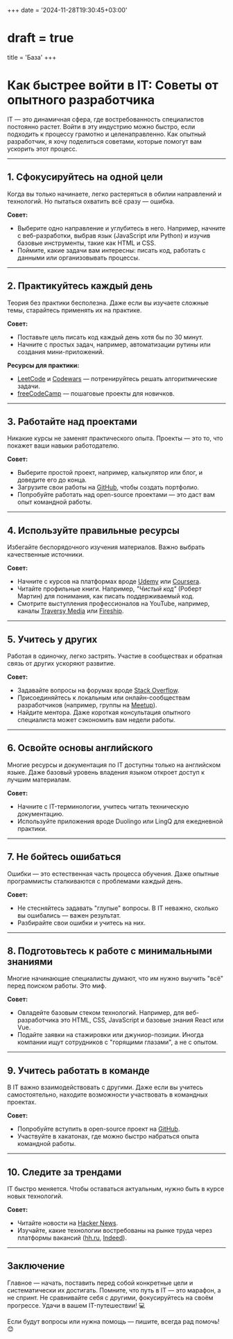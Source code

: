 +++
date = '2024-11-28T19:30:45+03:00'
# draft = true
title = 'База'
+++

# Как быстрее войти в IT: Советы от опытного разработчика

IT — это динамичная сфера, где востребованность специалистов постоянно растет. Войти в эту индустрию можно быстро, если подходить к процессу грамотно и целенаправленно. Как опытный разработчик, я хочу поделиться советами, которые помогут вам ускорить этот процесс.

---

## 1. Сфокусируйтесь на одной цели

Когда вы только начинаете, легко растеряться в обилии направлений и технологий. Но пытаться охватить всё сразу — ошибка.

**Совет:**

- Выберите одно направление и углубитесь в него. Например, начните с веб-разработки, выбрав язык (JavaScript или Python) и изучив базовые инструменты, такие как HTML и CSS.
- Поймите, какие задачи вам интересны: писать код, работать с данными или организовывать процессы.

---

## 2. Практикуйтесь каждый день

Теория без практики бесполезна. Даже если вы изучаете сложные темы, старайтесь применять их на практике.

**Совет:**

- Поставьте цель писать код каждый день хотя бы по 30 минут.
- Начните с простых задач, например, автоматизации рутины или создания мини-приложений.

**Ресурсы для практики:**

- [LeetCode](https://leetcode.com) и [Codewars](https://www.codewars.com) — потренируйтесь решать алгоритмические задачи.
- [freeCodeCamp](https://www.freecodecamp.org) — пошаговые проекты для новичков.

---

## 3. Работайте над проектами

Никакие курсы не заменят практического опыта. Проекты — это то, что покажет ваши навыки работодателю.

**Совет:**

- Выберите простой проект, например, калькулятор или блог, и доведите его до конца.
- Загрузите свои работы на [GitHub](https://github.com), чтобы создать портфолио.
- Попробуйте работать над open-source проектами — это даст вам опыт командной работы.

---

## 4. Используйте правильные ресурсы

Избегайте беспорядочного изучения материалов. Важно выбрать качественные источники.

**Совет:**

- Начните с курсов на платформах вроде [Udemy](https://www.udemy.com) или [Coursera](https://www.coursera.org).
- Читайте профильные книги. Например, _"Чистый код"_ (Роберт Мартин) для понимания, как писать поддерживаемый код.
- Смотрите выступления профессионалов на YouTube, например, каналы [Traversy Media](https://www.youtube.com/@TraversyMedia) или [Fireship](https://www.youtube.com/@Fireship).

---

## 5. Учитесь у других

Работая в одиночку, легко застрять. Участие в сообществах и обратная связь от других ускоряют развитие.

**Совет:**

- Задавайте вопросы на форумах вроде [Stack Overflow](https://stackoverflow.com).
- Присоединяйтесь к локальным или онлайн-сообществам разработчиков (например, группы на [Meetup](https://www.meetup.com)).
- Найдите ментора. Даже короткая консультация опытного специалиста может сэкономить вам недели работы.

---

## 6. Освойте основы английского

Многие ресурсы и документация по IT доступны только на английском языке. Даже базовый уровень владения языком откроет доступ к лучшим материалам.

**Совет:**

- Начните с IT-терминологии, учитесь читать техническую документацию.
- Используйте приложения вроде Duolingo или LingQ для ежедневной практики.

---

## 7. Не бойтесь ошибаться

Ошибки — это естественная часть процесса обучения. Даже опытные программисты сталкиваются с проблемами каждый день.

**Совет:**

- Не стесняйтесь задавать "глупые" вопросы. В IT неважно, сколько вы ошибались — важен результат.
- Разбирайте свои ошибки и учитесь на них.

---

## 8. Подготовьтесь к работе с минимальными знаниями

Многие начинающие специалисты думают, что им нужно выучить "всё" перед поиском работы. Это миф.

**Совет:**

- Овладейте базовым стеком технологий. Например, для веб-разработчика это HTML, CSS, JavaScript и базовые знания React или Vue.
- Подайте заявки на стажировки или джуниор-позиции. Иногда компании ищут сотрудников с "горящими глазами", а не с опытом.

---

## 9. Учитесь работать в команде

В IT важно взаимодействовать с другими. Даже если вы учитесь самостоятельно, находите возможности участвовать в командных проектах.

**Совет:**

- Попробуйте вступить в open-source проект на [GitHub](https://github.com).
- Участвуйте в хакатонах, где можно быстро набраться опыта командной работы.

---

## 10. Следите за трендами

IT быстро меняется. Чтобы оставаться актуальным, нужно быть в курсе новых технологий.

**Совет:**

- Читайте новости на [Hacker News](https://news.ycombinator.com).
- Изучайте, какие технологии востребованы на рынке труда через платформы вакансий ([hh.ru](https://hh.ru), [Indeed](https://www.indeed.com)).

---

## Заключение

Главное — начать, поставить перед собой конкретные цели и систематически их достигать. Помните, что путь в IT — это марафон, а не спринт. Не сравнивайте себя с другими, фокусируйтесь на своём прогрессе. Удачи в вашем IT-путешествии! 💻

Если будут вопросы или нужна помощь — пишите, всегда рад помочь! 😊
